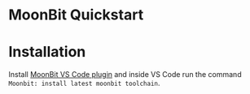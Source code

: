 # MoonBit Quickstart

# Installation

Install [MoonBit VS Code plugin](https://marketplace.visualstudio.com/items?itemName=moonbit.moonbit-lang) and inside VS Code run the command `Moonbit: install latest moonbit toolchain`.


